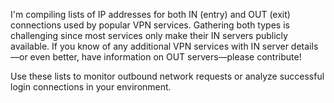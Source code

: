 I'm compiling lists of IP addresses for both IN (entry) and OUT (exit) connections used by popular VPN services. Gathering both types is challenging since most services only make their IN servers publicly available. If you know of any additional VPN services with IN server details—or even better, have information on OUT servers—please contribute!

Use these lists to monitor outbound network requests or analyze successful login connections in your environment.
